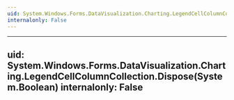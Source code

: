```yaml
---
uid: System.Windows.Forms.DataVisualization.Charting.LegendCellColumnCollection
internalonly: False
---
```


---
uid: System.Windows.Forms.DataVisualization.Charting.LegendCellColumnCollection.Dispose(System.Boolean)
internalonly: False
---

